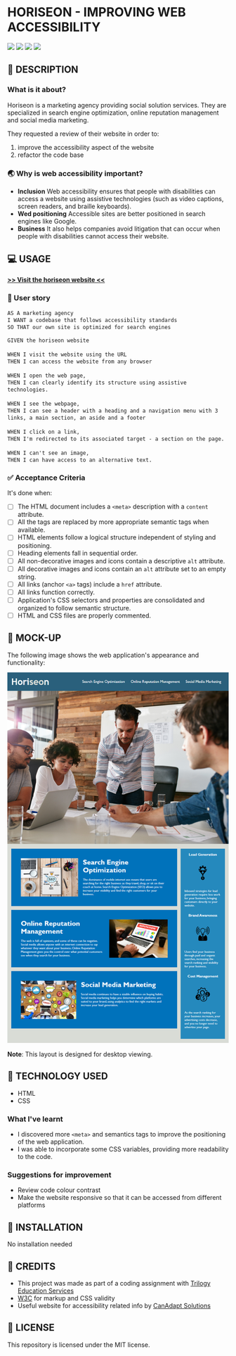 
# HORISEON - IMPROVING WEB ACCESSIBILITY
![](https://img.shields.io/badge/html-HTML5-orange?logo=html5)
![](https://img.shields.io/badge/css-CSS3-%231572B6)
![](https://img.shields.io/w3c-validation/html?targetUrl=https%3A%2F%2Fsenseilein.github.io%2Fchallenge1-horiseon%2F)
![](https://img.shields.io/github/license/senseilein/challenge1-horiseon)

## 📖 DESCRIPTION

### What is it about?
Horiseon is a marketing agency providing social solution services. They are specialized in search engine optimization, online reputation management and social media marketing.

They requested a review of their website in order to:
1. improve the accessibility aspect of the website
2. refactor the code base

### 🌏 Why is web accessibility important?

- **Inclusion** Web accessibility ensures that people with disabilities can access a website using assistive technologies (such as video captions, screen readers, and braille keyboards).   
- **Wed positioning** Accessible sites are better positioned in search engines like Google.   
- **Business** It also helps companies avoid litigation that can occur when people with disabilities cannot access their website.

## 💻 USAGE

[**>> Visit the horiseon website <<**](https://senseilein.github.io/challenge1-horiseon/)

### 💬 User story

```
AS A marketing agency  
I WANT a codebase that follows accessibility standards   
SO THAT our own site is optimized for search engines
```

```
GIVEN the horiseon website

WHEN I visit the website using the URL
THEN I can access the website from any browser 

WHEN I open the web page,   
THEN I can clearly identify its structure using assistive technologies. 

WHEN I see the webpage,
THEN I can see a header with a heading and a navigation menu with 3 links, a main section, an aside and a footer

WHEN I click on a link,  
THEN I'm redirected to its associated target - a section on the page.

WHEN I can't see an image,  
THEN I can have access to an alternative text.

```

### ✅ Acceptance Criteria
It's done when:  
- [ ]  The HTML document includes a `<meta>` description with a `content` attribute.  
- [ ]  All the tags are replaced by more appropriate semantic tags when available.  
- [ ]  HTML elements follow a logical structure independent of styling and positioning.  
- [ ]  Heading elements fall in sequential order.  
- [ ]  All non-decorative images and icons contain a descriptive `alt` attribute.  
- [ ]  All decorative images and icons contain an `alt` attribute set to an empty string.  
- [ ]  All links (anchor `<a>` tags) include a `href` attribute.  
- [ ]  All links function correctly.  
- [ ]  Application's CSS selectors and properties are consolidated and organized to follow semantic structure.  
- [ ]  HTML and CSS files are properly commented.  

## 🎨 MOCK-UP
The following image shows the web application's appearance and functionality:

![The Horiseon webpage includes a navigation bar, a header image, and cards with text and images at the bottom of the page.](Assets/01-html-css-git-challenge-demo.png)
 
**Note**: This layout is designed for desktop viewing.

## 🔧 TECHNOLOGY USED
- HTML  
- CSS

### What I've learnt
- I discovered more `<meta>` and semantics tags to improve the positioning of the web application.  
- I was able to incorporate some CSS variables, providing more readability to the code.

### Suggestions for improvement
- Review code colour contrast  
- Make the website responsive so that it can be accessed from different platforms

## 🚀 INSTALLATION
No installation needed

## 💬 CREDITS
- This project was made as part of a coding assignment with [Trilogy Education Services](https://skillsforlife.edx.org/?utm_source=govuk)   
- [W3C](https://validator.w3.org/) for markup and CSS validity  
- Useful website for accessibility related info by [CanAdapt Solutions](https://www.davidmacd.com/blog/alternate-text-for-css-background-images.html)

## 📜 LICENSE 
This repository is licensed under the MIT license.
